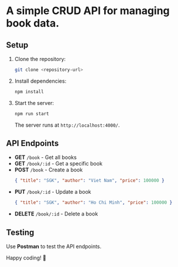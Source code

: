 # A simple CRUD API for managing book data.

## Setup

1. Clone the repository:
   ```sh
   git clone <repository-url>
   ```
2. Install dependencies:
   ```sh
   npm install
   ```
3. Start the server:
   ```sh
   npm run start
   ```
   The server runs at `http://localhost:4000/`.

## API Endpoints

- **GET** `/book` - Get all books
- **GET** `/book/:id` - Get a specific book
- **POST** `/book` - Create a book
  ```json
  { "title": "SGK", "author": "Viet Nam", "price": 100000 }
  ```
- **PUT** `/book/:id` - Update a book
  ```json
  { "title": "SGK", "author": "Ho Chi Minh", "price": 100000 }
  ```
- **DELETE** `/book/:id` - Delete a book

## Testing

Use **Postman** to test the API endpoints.

Happy coding! 🚀
